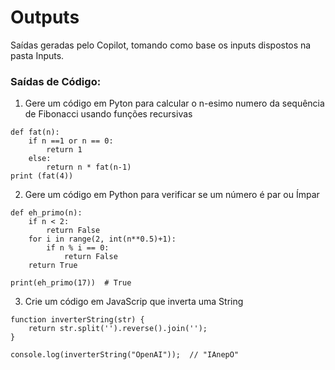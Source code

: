 # Outputs

Saídas geradas pelo Copilot, tomando como base os inputs dispostos na pasta Inputs.


### Saídas de Código:
1) Gere um código em Pyton para calcular o n-esimo numero da sequência de Fibonacci usando funções recursivas
```
def fat(n):
    if n ==1 or n == 0:
        return 1
    else:
        return n * fat(n-1)
print (fat(4))
```

2) Gere um código em Python para verificar se um número é par ou Ímpar
```
def eh_primo(n):
    if n < 2:
        return False
    for i in range(2, int(n**0.5)+1):
        if n % i == 0:
            return False
    return True

print(eh_primo(17))  # True
```

3) Crie um código em JavaScrip que inverta uma String
```
function inverterString(str) {
    return str.split('').reverse().join('');
}

console.log(inverterString("OpenAI"));  // "IAnepO"
```

